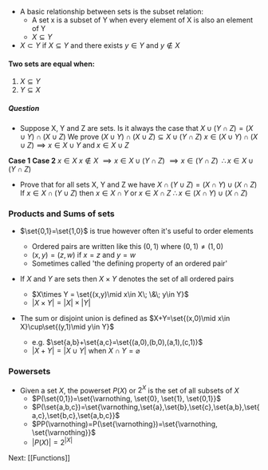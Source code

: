 - A basic relationship between sets is the subset relation:
	- A set x is a subset of Y when every element of X is also an element of Y
	- $X\subseteq Y$
- $X \subset Y$ if $X \subseteq Y$ and there exists $y \in Y$ and $y \notin X$

#### Two sets are equal when:
1. $X \subseteq Y$
2. $Y \subseteq X$

##### **Question**
- Suppose X, Y and Z are sets. Is it always the case that $X\cup (Y\cap Z)=(X\cup Y)\cap(X\cup Z)$
We prove $(X\cup Y)\cap(X\cup Z) \subseteq X\cup (Y\cap Z)$
$x\in (X\cup Y)\cap(X\cup Z) \implies x\in X\cup Y\; \text{and}\; x\in X\cup Z$

**Case 1**                                                                  **Case 2**
$x\in X$                                                                   $x \notin X$
$\implies x\in X\cup (Y\cap Z)$                                         $\implies x\in (Y\cap Z)\;\; \therefore x\in X\cup (Y\cap Z)$


- Prove that for all sets X, Y and Z we have $X\cap(Y\cup Z) = (X\cap Y)\cup(X\cap Z)$
If $x\in X\cap(Y\cup Z)$ then $x\in X\cap Y\; \text{or}\; x\in X\cap Z$
$\therefore x\in (X\cap Y)\cup(X\cap Z)$

### Products and Sums of sets

- $\set{0,1}=\set{1,0}$ is true however often it's useful to order elements
	- Ordered pairs are written like this $(0,1)$ where $(0,1)\neq(1,0)$
	- $(x,y)=(z,w)$ if $x=z$ and $y=w$
	- Sometimes called 'the defining property of an ordered pair'

- If $X$ and $Y$ are sets then $X\times Y$  denotes the set of all ordered pairs
	- $X\times Y = \set{(x,y)\mid x\in X\; \&\; y\in Y}$
	- $|X\times Y| = |X|\times |Y|$

- The sum or disjoint union is defined as $X+Y=\set{(x,0)\mid x\in X}\cup\set{(y,1)\mid y\in Y}$
	- e.g. $\set{a,b}+\set{a,c}=\set{(a,0),(b,0),(a,1),(c,1)}$
	- $|X+Y|=|X\cup Y|$ when $X\cap Y=\varnothing$

### Powersets
- Given a set $X$, the powerset $P(X)$ or $2^X$ is the set of all subsets of $X$
	- $P(\set{0,1})=\set{\varnothing, \set{0}, \set{1}, \set{0,1}}$
	- $P(\set{a,b,c})=\set{\varnothing,\set{a},\set{b},\set{c},\set{a,b},\set{a,c},\set{b,c},\set{a,b,c}}$
	- $PP(\varnothing)=P(\set{\varnothing})=\set{\varnothing, \set{\varnothing}}$
	- $|P(X)|=2^{|X|}$


Next: [[Functions]]